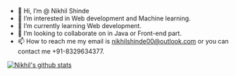 - 👋 Hi, I’m @ Nikhil Shinde
- 👀 I’m interested in Web development and Machine learning.
- 🌱 I’m currently learning Web development.
- 💞️ I’m looking to collaborate on in Java or Front-end part.
- 📫 How to reach me my email is nikhilshinde00@outlook.com or you can contact me +91-8329634377.

<!---
nikhil00shinde/nikhil00shinde is a ✨ special ✨ repository because its `README.md` (this file) appears on your GitHub profile.
You can click the Preview link to take a look at your changes.
--->

<a href="https://github.com/nikhil00shinde">
 <img align="center" src="https://github-readme-stats.vercel.app/api?username=nikhil00shinde&show_icons=true&theme=light&line_height=27" alt="Nikhil's github stats"/>
</a>
